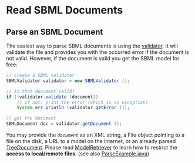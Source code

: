 Read SBML Documents 
====================

Parse an SBML Document 
-----------------------

The easiest way to parse SBML documents is using the [validator](http://sems.uni-rostock.de/trac/bives-core/wiki///ModelValidator). It will validate the file and provides you with the occurred error if the document is not valid. However, if the document is valid you get the SBML model for free:

```java
// create a SBML validator
SBMLValidator validator = new SBMLValidator ();

// is that document valid?
if (!validator.validate (document))
	// if not: print the error (which is an exception)
	System.err.println (validator.getError ());

// get the document
SBMLDocument doc = validator.getDocument ();
```

You may provide the *`document`* as an XML string, a File object pointing to a file on the disk, a URL to a model on the internet, or an already parsed [TreeDocument](http://sems.uni-rostock.de/trac/xmlutils/wiki/HowTo#tree-document). Please read [ModelRetriever](http://sems.uni-rostock.de/trac/bives-core/wiki/ModelRetriever) to learn how to restrict the **access to local/remote files**. (see also [ParseExample.java](https://github.com/SemsProject/BiVeS-SBML/blob/master/src/test/java/de/unirostock/sems/ParseExample.java))
